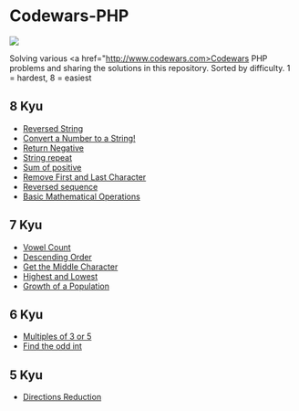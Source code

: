 # Codewars-PHP
<img src="https://www.codewars.com/users/w3bdesign/badges/large">

 Solving various <a href="http://www.codewars.com>Codewars</a> PHP problems and sharing the solutions in this repository.
 Sorted by difficulty. 1 = hardest, 8 = easiest
 
 ## 8 Kyu
 - <a href="https://www.codewars.com/kata/57eae20f5500ad98e50002c5">Reversed String</a>
 - <a href="https://www.codewars.com/kata/5265326f5fda8eb1160004c8">Convert a Number to a String!</a>
 - <a href="https://www.codewars.com/kata/55685cd7ad70877c23000102">Return Negative</a>
 - <a href="https://www.codewars.com/kata/57a0e5c372292dd76d000d7e">String repeat</a>
 - <a href="https://www.codewars.com/kata/5715eaedb436cf5606000381">Sum of positive</a>
 - <a href="https://www.codewars.com/kata/56bc28ad5bdaeb48760009b0">Remove First and Last Character</a>
 - <a href="https://www.codewars.com/kata/5a00e05cc374cb34d100000d">Reversed sequence </a>
 - <a href="https://www.codewars.com/kata/57356c55867b9b7a60000bd7">Basic Mathematical Operations</a> 
 
 ## 7 Kyu
 - <a href="https://www.codewars.com/kata/54ff3102c1bad923760001f3">Vowel Count</a>
 - <a href="https://www.codewars.com/kata/5467e4d82edf8bbf40000155">Descending Order</a>
 - <a href="https://www.codewars.com/kata/56747fd5cb988479af000028">Get the Middle Character</a>
 - <a href="https://www.codewars.com/kata/554b4ac871d6813a03000035">Highest and Lowest</a>
 - <a href="https://www.codewars.com/kata/563b662a59afc2b5120000c6">Growth of a Population</a>
 
 ## 6 Kyu
 - <a href="https://www.codewars.com/kata/514b92a657cdc65150000006">Multiples of 3 or 5</a>
 - <a href="https://www.codewars.com/kata/54da5a58ea159efa38000836">Find the odd int</a>
 
 ## 5 Kyu
 - <a href="https://www.codewars.com/kata/550f22f4d758534c1100025a">Directions Reduction</a>
